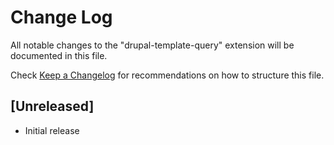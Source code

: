 # Change Log

All notable changes to the "drupal-template-query" extension will be documented in this file.

Check [Keep a Changelog](http://keepachangelog.com/) for recommendations on how to structure this file.

## [Unreleased]

- Initial release